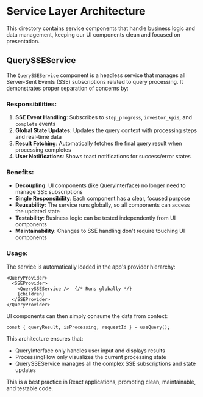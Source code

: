 # Service Layer Architecture

This directory contains service components that handle business logic and data management, keeping our UI components clean and focused on presentation.

## QuerySSEService

The `QuerySSEService` component is a headless service that manages all Server-Sent Events (SSE) subscriptions related to query processing. It demonstrates proper separation of concerns by:

### Responsibilities:
1. **SSE Event Handling**: Subscribes to `step_progress`, `investor_kpis`, and `complete` events
2. **Global State Updates**: Updates the query context with processing steps and real-time data
3. **Result Fetching**: Automatically fetches the final query result when processing completes
4. **User Notifications**: Shows toast notifications for success/error states

### Benefits:
- **Decoupling**: UI components (like QueryInterface) no longer need to manage SSE subscriptions
- **Single Responsibility**: Each component has a clear, focused purpose
- **Reusability**: The service runs globally, so all components can access the updated state
- **Testability**: Business logic can be tested independently from UI components
- **Maintainability**: Changes to SSE handling don't require touching UI components

### Usage:
The service is automatically loaded in the app's provider hierarchy:

```tsx
<QueryProvider>
  <SSEProvider>
    <QuerySSEService />  {/* Runs globally */}
    {children}
  </SSEProvider>
</QueryProvider>
```

UI components can then simply consume the data from context:

```tsx
const { queryResult, isProcessing, requestId } = useQuery();
```

This architecture ensures that:
- QueryInterface only handles user input and displays results
- ProcessingFlow only visualizes the current processing state
- QuerySSEService manages all the complex SSE subscriptions and state updates

This is a best practice in React applications, promoting clean, maintainable, and testable code.